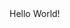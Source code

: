 <html>
<head>
  <title>
    First web page
 </title>
 <body>
    Hello World!
  </body>
</head>
</html>
